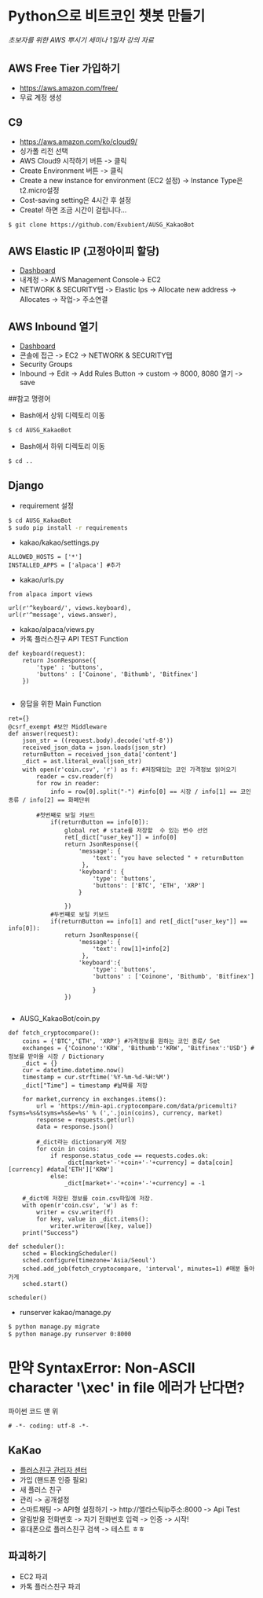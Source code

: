 # Python으로 비트코인 챗봇 만들기
###### 초보자를 위한 AWS 뿌시기 세미나 1일차 강의 자료

## AWS Free Tier 가입하기
* https://aws.amazon.com/free/
* 무료 계정 생성

## C9
* https://aws.amazon.com/ko/cloud9/
* 싱가폴 리전 선택
* AWS Cloud9 시작하기 버튼 -> 클릭
* Create Environment 버튼 -> 클릭
* Create a new instance for environment (EC2 설정) -> Instance Type은 t2.micro설정
* Cost-saving setting은 4시간 후 설정
* Create! 하면 조금 시간이 걸립니다...
```bash
$ git clone https://github.com/Exubient/AUSG_KakaoBot
```

## AWS Elastic IP (고정아이피 할당)
* [Dashboard](https://aws.amazon.com/ko/)
* 내계정 -> AWS Management Console-> EC2
* NETWORK & SECURITY탭 -> Elastic Ips -> Allocate new address -> Allocates -> 작업-> 주소연결

## AWS Inbound 열기
* [Dashboard](https://aws.amazon.com/ko/)
* 콘솔에 접근  -> EC2 -> NETWORK & SECURITY탭
* Security Groups
* Inbound -> Edit  -> Add Rules Button -> custom -> 8000, 8080 열기 -> save

##참고 명령어

* Bash에서 상위 디렉토리 이동
```bash
$ cd AUSG_KakaoBot 
```
* Bash에서 하위 디렉토리 이동
```bash
$ cd .. 
```

## Django
* requirement 설정
```bash
$ cd AUSG_KakaoBot
$ sudo pip install -r requirements
```

* kakao/kakao/settings.py
```
ALLOWED_HOSTS = ['*']
INSTALLED_APPS = ['alpaca'] #추가
```

* kakao/urls.py
```
from alpaca import views

url(r'^keyboard/', views.keyboard),
url(r'^message', views.answer),
```

* kakao/alpaca/views.py
* 카톡 플러스친구 API TEST Function
```
def keyboard(request):
    return JsonResponse({
        'type' : 'buttons',
        'buttons' : ['Coinone', 'Bithumb', 'Bitfinex']
    })
	
```

* 응답을 위한 Main Function
```
ret={}
@csrf_exempt #보안 Middleware
def answer(request):
    json_str = ((request.body).decode('utf-8'))
    received_json_data = json.loads(json_str)
    returnButton = received_json_data['content']
    _dict = ast.literal_eval(json_str)
    with open(r'coin.csv', 'r') as f: #저장돼있는 코인 가격정보 읽어오기
        reader = csv.reader(f)
        for row in reader:
            info = row[0].split("-") #info[0] == 시장 / info[1] == 코인종류 / info[2] == 화폐단위
	    
	    #첫번째로 보일 키보드
            if(returnButton == info[0]):
                global ret # state를 저장할  수 있는 변수 선언
                ret[_dict["user_key"]] = info[0]
                return JsonResponse({
                    'message': {
                        'text': "you have selected " + returnButton
                     },
                    'keyboard': {
                        'type': 'buttons',
                        'buttons': ['BTC', 'ETH', 'XRP']
                    }

                })
            #두번쨰로 보일 키보드
            if(returnButton == info[1] and ret[_dict["user_key"]] == info[0]):
                return JsonResponse({
                    'message': {
                        'text': row[1]+info[2]
                     },
                    'keyboard':{
                        'type': 'buttons',
                        'buttons' : ['Coinone', 'Bithumb', 'Bitfinex']

                        }
                })
    
```

* AUSG_KakaoBot/coin.py
```
def fetch_cryptocompare():
	coins = {'BTC','ETH', 'XRP'} #가격정보를 원하는 코인 종류/ Set
	exchanges = {'Coinone':'KRW', 'Bithumb':'KRW', 'Bitfinex':'USD'} #정보를 받아올 시장 / Dictionary
	_dict = {}
	cur = datetime.datetime.now()
	timestamp = cur.strftime('%Y-%m-%d-%H:%M')
	_dict["Time"] = timestamp #날짜를 저장 

	for market,currency in exchanges.items():
		url = 'https://min-api.cryptocompare.com/data/pricemulti?fsyms=%s&tsyms=%s&e=%s' % (','.join(coins), currency, market)
		response = requests.get(url)
		data = response.json()
		
		#_dict라는 dictionary에 저장
		for coin in coins: 
			if response.status_code == requests.codes.ok:
				_dict[market+'-'+coin+'-'+currency] = data[coin][currency] #data['ETH']['KRW']
			else:
				_dict[market+'-'+coin+'-'+currency] = -1

	#_dict에 저장된 정보를 coin.csv파일에 저장.
	with open(r'coin.csv', 'w') as f:
		writer = csv.writer(f)
		for key, value in _dict.items():
			writer.writerow([key, value])
	print("Success")

def scheduler():
    sched = BlockingScheduler()
    sched.configure(timezone='Asia/Seoul')
    sched.add_job(fetch_cryptocompare, 'interval', minutes=1) #매분 돌아가게 
    sched.start()

scheduler()

```
* runserver kakao/manage.py
```bash
$ python manage.py migrate
$ python manage.py runserver 0:8000
```

# 만약 SyntaxError: Non-ASCII character '\xec' in file 에러가 난다면?
파이썬 코드 맨 위
```
# -*- coding: utf-8 -*- 
```

## KaKao
* [플러스친구 관리자 센터](https://center-pf.kakao.com/signup)
* 가입 (핸드폰 인증 필요)
* 새 플러스 친구
* 관리 -> 공개설정
* 스마트채팅 -> API형 설정하기 -> http://엘라스틱ip주소:8000 -> Api Test
* 알림받을 전화번호 -> 자기 전화번호 입력 -> 인증 -> 시작!
* 휴대폰으로 플러스친구 검색 -> 테스트 ㅎㅎ 

## 파괴하기
* EC2 파괴
* 카톡 플러스친구 파괴

